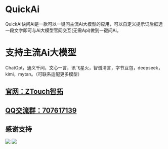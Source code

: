 # QuickAi
QuickAi快问Ai是一款可以一键问主流Ai大模型的应用，可以自定义提示词后框选一段文字即可与Ai大模型官网交互(无需Api)做到一键问Ai。
# 支持主流Ai大模型
ChatGpt，通义千问，文心一言，讯飞星火，智谱清言，字节豆包，deepseek，kimi，mytan。（可联系适配更多模型）
## [官网：ZTouch智拓](https://ztough.cn) 
## [QQ交流群：707617139](https://qm.qq.com/cgi-bin/qm/qr?k=Bvs2uQxc0rCDzn0Wklaw76wfUdxO1dV2&jump_from=webapi&authKey=vTkp0Nojj6owKfLwmPCRWSc2qdkUzP5FLmhU9SIdkSoR8pp4i/PinyGmh5rxfO8m)
## 感谢支持
![](https://ztough-1308253351.cos.ap-nanjing.myqcloud.com//wx.png)
![](https://ztough-1308253351.cos.ap-nanjing.myqcloud.com//zfb.jpg)